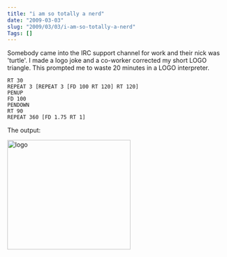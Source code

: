 ```yaml
--- 
title: "i am so totally a nerd"
date: "2009-03-03"
slug: "2009/03/03/i-am-so-totally-a-nerd"
Tags: []
---
```

Somebody came into the IRC support channel for work and their nick was 'turtle'.  I made a logo joke and a co-worker corrected my short LOGO triangle.  This prompted me to waste 20 minutes in a LOGO interpreter.

```
RT 30
REPEAT 3 [REPEAT 3 [FD 100 RT 120] RT 120]
PENUP
FD 100
PENDOWN
RT 90
REPEAT 360 [FD 1.75 RT 1]
```

The output:

<img src="/assets/2009/logo.png" alt="logo" title="logo" width="282" height="251"> 
